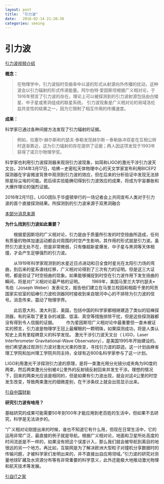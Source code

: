 ```yaml
---
layout: post
title:  "引力波"
date:   2016-02-14 21:26:36
categories: seeing
---
```


# 引力波 #

[引力波视频介绍](http://7xqbv5.com1.z0.glb.clouddn.com/yinlibo "引力波介绍")

**概念：**



> 在物理学中，引力波指时空曲率中以波的形式从射源向外传播的扰动，这种波会以引力辐射的形式传递能量。阿尔伯特·爱因斯坦根据广义相对论，于1916年预言了引力波的存在。理论上可以被探测到的引力波射源包括由白矮星、中子星或黑洞组成的联星系统。
引力波现象是广义相对论的局域洛伦兹共变性的结果之一，因为它限制了相互作用的传播速度。

**成果：**

  科学家已通过各种间接方法发现了引力辐射的证据。
 

> 例如，拉塞尔·赫尔斯和约瑟夫·泰勒发现赫尔斯－泰勒脉冲双星在互相公转时逐渐靠近，这为引力辐射的存在提供了证据；两人因这项发现于1993年获得了诺贝尔物理学奖。
> 
  科学家也利用引力波探测器来观测引力波现象，如简称LIGO的激光干涉引力波天文台。2014年3月17日，哈佛－史密松天体物理中心的天文学家宣布利用BICEP2探测器在宇宙微波背景中观测到引力波的效应，但在后来的分析验证中发现无法排除星际尘埃的可能。若后续实验能确切得到引力波效应的成果，将成为宇宙暴胀和大爆炸理论的强烈证据。

   2016年2月11日，LIGO团队于华盛顿举行的一场记者会上共同宣布人类对于引力波的首个直接探测结果。所探测到的引力波来源于双黑洞融合

[本部分消息来源](https://zh.wikipedia.org/wiki/%E9%87%8D%E5%8A%9B%E6%B3%A2_(%E7%9B%B8%E5%B0%8D%E8%AB%96) "wiki")

**为什么找到引力波如此重要？**

　　根据爱因斯坦的广义相对论，引力是由于质量所引发的时空扭曲所造成，任何有质量的物体加速运动都会对周围的时空产生影响，其作用的形式就是引力波。虽然引力波无处不在，但是非常微弱，只有像超新星爆发、中子星与黑洞等天体相撞，才会产生足够强烈的引力波。

　　从1919年科学家观测到的水星近日点进动和日全食时星光在太阳引力场的弯曲，到后来的星系谱线红移，广义相对论得到了三次有力的证明。但是这三大证明，都是验证了时空扭曲的现象。如果能够捕捉到时空在引力波作用下发生扭曲的瞬间，将是对广义相对论最严格的证明。
　　1969年，美国马里兰大学约瑟夫•韦伯（Joseph Weber）发表论文，报告他们建立在马里兰校园和相距千里的阿贡国家实验室的铝棒引力波检测器同时接收到来自银河中心的不排除为引力波的信号。消息传来，震动了物理学界。

　　此后意大利、澳大利亚、美国，包括中国的科学家都相继建造了类似的铝棒探测器，有的采取了更复杂的减震、低温、真空等措施排除干扰，但是这些探测器都没有得到令人信服的证据。
　　作为爱因斯坦广义相对论中最重要但一直未被证实的预言，引力波是物理学王冠上最耀眼的一颗明珠，如果探测成功，将是人类认知史上具有里程碑意义的科学发现。
激光干涉引力波天文台（ LIGO，Laser Interferometer Gravitational-Wave Observatory），是美国1995年开始建设的。他们希望通过观测引力波对激光光束的改变，寻找引力波的踪迹。这一计划由麻省理工学院和加州理工学院共同主持，全球有近800名科学家参与了这一计划。

LIGO利用激光干涉探测引力波的原理，是将一束激光用分光镜分成夹角为90度的两束，然后两束激光分别被4公里外的反射镜反射回来并发生干涉。理想的情况下，回来的两束光应该是相同的，但是如果有引力波出现，就会对这4公里的时空发生改变，导致两束激光的细微差别，在干涉条纹上就会出现显示出来。

[引自中国财新](http://china.caixin.com/2016-02-11/100908506.html "news")

**研究引力波有啥用？**

  基础研究的成果可能需要50年到100年才能应用到老百姓的生活中，但如果不去研究，科学是无法进步的。

“广义相对论刚提出来的时候，谁也不知道它有什么用，但现在日常生活中，它的运用非常广泛，最直接的例子就是导航。根据广义相对论，地面和卫星所处高度的时间流逝是不一样的，如果没有把这个误差计入，那么我们就会被导航到离目的地很远的另一个地方。再比如，互联网是为了解决欧洲大型粒子对撞机分享数据时的传输问题，才被科学家们发明出来的，并不直接出自应用领域。”引力波的研究对测量地球矿藏及水资源分布等有非常重要的科学意义，此外还能极大地推动激光物理和航天技术等发展。

[引自IT之家](http://www.ithome.com/html/discovery/206234.htm)

